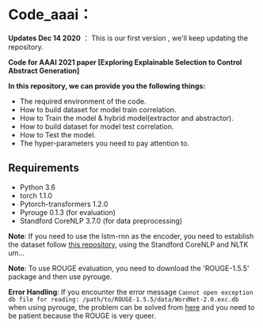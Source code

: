 # Code_aaai：
**Updates Dec 14 2020** ： This is our first version , we'll keep updating the repository.  

**Code for AAAI 2021 paper [Exploring Explainable Selection to Control Abstract Generation]**

**In this repository, we can provide you the following things:**

* The required environment of the code.
* How to build dataset for model train correlation. 
* How to Train the model & hybrid model(extractor and abstractor).
* How to build dataset for model test correlation. 
* How to Test the model.
* The hyper-parameters you need to pay attention to.

## Requirements
* Python 3.6
* torch 1.1.0
* Pytorch-transformers 1.2.0
* Pyrouge 0.1.3 (for evaluation)
* Standford CoreNLP 3.7.0 (for data preprocessing)

**Note**: If you need to use the lstm-rnn as the encoder, you need to establish the dataset follow [this repository](https://github.com/abisee/cnn-dailymail), using the Standford CoreNLP and NLTK um...

**Note**: To use ROUGE evaluation, you need to download the 'ROUGE-1.5.5' package and then use pyrouge.

**Error Handling**: If you encounter the error message `Cannot open exception db file for reading: /path/to/ROUGE-1.5.5/data/WordNet-2.0.exc.db` when using pyrouge, the problem can be solved from [here](https://github.com/tagucci/pythonrouge#error-handling) and you need to be patient because the ROUGE is very queer.

## 
